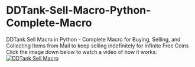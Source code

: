 # DDTank-Sell-Macro-Python-Complete-Macro
DDTank Sell Macro in Python - Complete Macro for Buying, Selling, and Collecting Items from Mail to keep selling indefinitely for infinite Free Coins
Click the image down below to watch a video of how it works:
[![DDTank Sell Macro](https://i.imgur.com/qD0ps2y.png)](https://www.youtube.com/watch?v=Qjhk2VG-eoc "DDTank Sell Macro - Click to Watch!")
